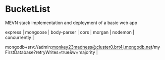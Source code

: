 # BucketList
MEVN stack implementation and deployment of a basic web app

express |
mongoose |
body-parser | 
cors |
morgan |
nodemon |
concurrently |


mongodb+srv://admin:monkey23madness@cluster0.brt4j.mongodb.net/myFirstDatabase?retryWrites=true&w=majority |
